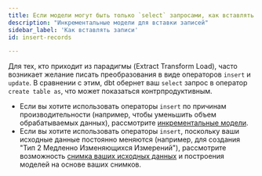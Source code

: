 ```yaml
---
title: Если модели могут быть только `select` запросами, как вставлять записи?
description: "Инкрементальные модели для вставки записей"
sidebar_label: 'Как вставлять записи'
id: insert-records

---
```


Для тех, кто приходит из парадигмы <Term id="etl" /> (Extract Transform Load), часто возникает желание писать преобразования в виде операторов `insert` и `update`. В сравнении с этим, dbt обернет ваш `select` запрос в оператор `create table as`, что может показаться контрпродуктивным.

* Если вы хотите использовать операторы `insert` по причинам производительности (например, чтобы уменьшить объем обрабатываемых данных), рассмотрите [инкрементальные модели](/docs/build/incremental-models).
* Если вы хотите использовать операторы `insert`, поскольку ваши исходные данные постоянно меняются (например, для создания "Тип 2 Медленно Изменяющихся Измерений"), рассмотрите возможность [снимка ваших исходных данных](/docs/build/sources#source-data-freshness) и построения моделей на основе ваших снимков.